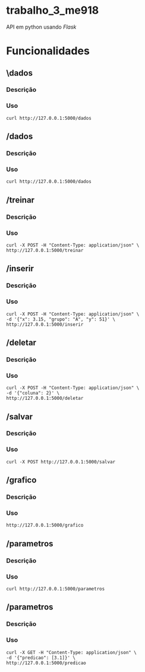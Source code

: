 # trabalho_3_me918

API em python usando *Flask*

# Funcionalidades

## \dados

### Descrição

### Uso

```
curl http://127.0.0.1:5000/dados
```

## /dados

### Descrição

### Uso

```
curl http://127.0.0.1:5000/dados
```


## /treinar

### Descrição

### Uso

```
curl -X POST -H "Content-Type: application/json" \
http://127.0.0.1:5000/treinar
```


## /inserir

### Descrição

### Uso

```
curl -X POST -H "Content-Type: application/json" \
-d '{"x": 3.15, "grupo": "A", "y": 51}' \
http://127.0.0.1:5000/inserir
```

## /deletar

### Descrição

### Uso

```
curl -X POST -H "Content-Type: application/json" \
-d '{"coluna": 2}' \
http://127.0.0.1:5000/deletar
```


## /salvar

### Descrição

### Uso

```
curl -X POST http://127.0.0.1:5000/salvar
```


## /grafico

### Descrição

### Uso

```
http://127.0.0.1:5000/grafico
```


## /parametros

### Descrição

### Uso

```
curl http://127.0.0.1:5000/parametros
```


## /parametros

### Descrição

### Uso

```
curl -X GET -H "Content-Type: application/json" \
-d '{"predicao": [3.1]}' \
http://127.0.0.1:5000/predicao
```
